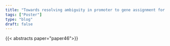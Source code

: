 ```yaml
---
title: "Towards resolving ambiguity in promoter to gene assignment for omics data intergration"
tags: ["Poster"]
type: "blog"
draft: false
---
```


{{< abstracts paper="paper46">}}


